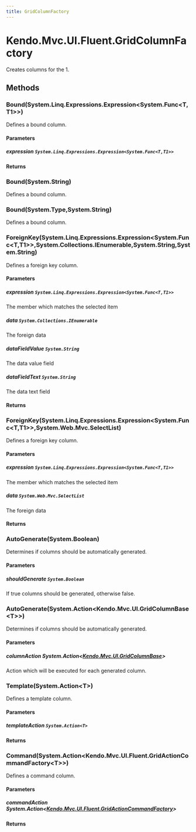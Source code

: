 ```yaml
---
title: GridColumnFactory
---
```


# Kendo.Mvc.UI.Fluent.GridColumnFactory
Creates columns for the 1.




## Methods


### Bound(System.Linq.Expressions.Expression\<System.Func\<T,T1\>\>)
Defines a bound column.


#### Parameters

##### expression `System.Linq.Expressions.Expression<System.Func<T,T1>>`




#### Returns




### Bound(System.String)
Defines a bound column.





### Bound(System.Type,System.String)
Defines a bound column.





### ForeignKey(System.Linq.Expressions.Expression\<System.Func\<T,T1\>\>,System.Collections.IEnumerable,System.String,System.String)
Defines a foreign key column.


#### Parameters

##### expression `System.Linq.Expressions.Expression<System.Func<T,T1>>`
The member which matches the selected item

##### data `System.Collections.IEnumerable`
The foreign data

##### dataFieldValue `System.String`
The data value field

##### dataFieldText `System.String`
The data text field



#### Returns




### ForeignKey(System.Linq.Expressions.Expression\<System.Func\<T,T1\>\>,System.Web.Mvc.SelectList)
Defines a foreign key column.


#### Parameters

##### expression `System.Linq.Expressions.Expression<System.Func<T,T1>>`
The member which matches the selected item

##### data `System.Web.Mvc.SelectList`
The foreign data



#### Returns




### AutoGenerate(System.Boolean)
Determines if columns should be automatically generated.


#### Parameters

##### shouldGenerate `System.Boolean`
If true columns should be generated, otherwise false.





### AutoGenerate(System.Action\<Kendo.Mvc.UI.GridColumnBase\<T\>\>)
Determines if columns should be automatically generated.


#### Parameters

##### columnAction System.Action<[Kendo.Mvc.UI.GridColumnBase](/api/aspnet-mvc/Kendo.Mvc.UI/GridColumnBase)<T>>
Action which will be executed for each generated column.





### Template(System.Action\<T\>)
Defines a template column.


#### Parameters

##### templateAction `System.Action<T>`




#### Returns




### Command(System.Action\<Kendo.Mvc.UI.Fluent.GridActionCommandFactory\<T\>\>)
Defines a command column.


#### Parameters

##### commandAction System.Action<[Kendo.Mvc.UI.Fluent.GridActionCommandFactory](/api/aspnet-mvc/Kendo.Mvc.UI.Fluent/GridActionCommandFactory)<T>>




#### Returns






